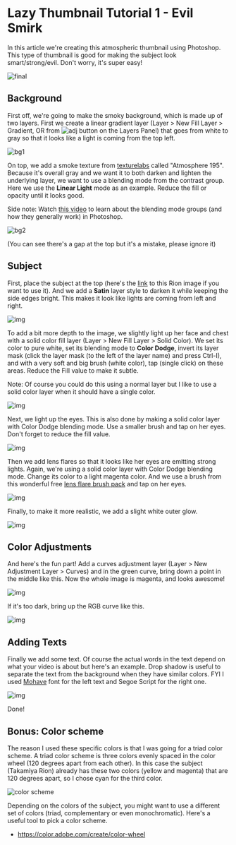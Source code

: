 # Lazy Thumbnail Tutorial 1 - Evil Smirk

In this article we're creating this atmospheric thumbnail using Photoshop. This type of thumbnail is good for making the subject look smart/strong/evil. Don't worry, it's super easy!

![final](images/dark_smug_final.png)

## Background

First off, we're going to make the smoky background, which is made up of two layers. First we create a linear gradient layer (Layer > New Fill Layer > Gradient, OR from ![adj](images/adj_layers_menu_button.png) button on the Layers Panel) that goes from white to gray so that it looks like a light is coming from the top left.

![bg1](images/dark_smug_bg1.png)

On top, we add a smoke texture from [texturelabs](https://texturelabs.org/?ct=19&pg=1) called "Atmosphere 195". Because it's overall gray and we want it to both darken and lighten the underlying layer, we want to use a blending mode from the contrast group. Here we use the **Linear Light** mode as an example. Reduce the fill or opacity until it looks good.

Side note: Watch [this video](https://youtu.be/i1D9ijh3_-I?t=28) to learn about the blending mode groups (and how they generally work) in Photoshop.

![bg2](images/dark_smug_bg2.png)

(You can see there's a gap at the top but it's a mistake, please ignore it)

## Subject

First, place the subject at the top (here's the [link](https://drive.google.com/file/d/1MZdf72HWhaam4OrNEqFqYb64d7K-cQfP/view?usp=sharing) to this Rion image if you want to use it). And we add a **Satin** layer style to darken it while keeping the side edges bright. This makes it look like lights are coming from left and right.

![img](images/dark_smug_sub_satin.png)

To add a bit more depth to the image, we slightly light up her face and chest with a solid color fill layer (Layer > New Fill Layer > Solid Color). We set its color to pure white, set its blending mode to **Color Dodge**, invert its layer mask (click the layer mask (to the left of the layer name) and press Ctrl-I), and with a very soft and big brush (white color), tap (single click) on these areas. Reduce the Fill value to make it subtle.

Note: Of course you could do this using a normal layer but I like to use a solid color layer when it should have a single color.

![img](images/dark_smug_sub_front_light.png)

Next, we light up the eyes. This is also done by making a solid color layer with Color Dodge blending mode. Use a smaller brush and tap on her eyes. Don't forget to reduce the fill value.

![img](images/dark_smug_sub_eyes.png)

Then we add lens flares so that it looks like her eyes are emitting strong lights. Again, we're using a solid color layer with Color Dodge blending mode. Change its color to a light magenta color. 
And we use a brush from this wonderful free [lens flare brush pack](https://dr-designresources.blogspot.com/2015/01/42-lens-flare-brushes-photoshop-add-ons.html) and tap on her eyes.

![img](images/dark_smug_sub_lensflare1.png)

Finally, to make it more realistic, we add a slight white outer glow.

![img](images/dark_smug_sub_glow.png)


## Color Adjustments

And here's the fun part! Add a curves adjustment layer (Layer > New Adjustment Layer > Curves) and in the green curve, bring down a point in the middle like this. Now the whole image is magenta, and looks awesome!

![img](images/dark_smug_sub_curve.png)

If it's too dark, bring up the RGB curve like this.

![img](images/dark_smug_sub_curve2.png)

## Adding Texts

Finally we add some text. Of course the actual words in the text depend on what your video is about but here's an example. Drop shadow is useful to separate the text from the background when they have similar colors. FYI I used [Mohave](https://fonts.google.com/specimen/Mohave) font for the left text and Segoe Script for the right one.

![img](images/dark_smug_texts.png)

Done!

## Bonus: Color scheme

The reason I used these specific colors is that I was going for a triad color scheme. A triad color scheme is three colors evenly spaced in the color wheel (120 degrees apart from each other). In this case the subject (Takamiya Rion) already has these two colors (yellow and magenta) that are 120 degrees apart, so I chose cyan for the third color.

![color scheme](images/dark_smug_colorscheme.png)

Depending on the colors of the subject, you might want to use a different set of colors (triad, complementary or even monochromatic). Here's a useful tool to pick a color scheme.

- https://color.adobe.com/create/color-wheel
